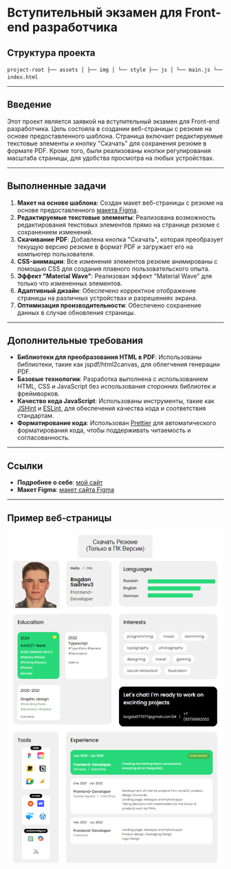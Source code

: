 # Вступительный экзамен для Front-end разработчика

## Структура проекта

`project-root
├── assets
│ ├── img
│ └── style
├── js
│ └── main.js
└── index.html`

---

## Введение

Этот проект является заявкой на вступительный экзамен для Front-end разработчика. Цель состояла в создании веб-страницы с резюме на основе предоставленного шаблона. Страница включает редактируемые текстовые элементы и кнопку "Скачать" для сохранения резюме в формате PDF. Кроме того, были реализованы кнопки регулирования масштаба страницы, для удобства просмотра на любых устройствах.

---

## Выполненные задачи

1. **Макет на основе шаблона**: Создан макет веб-страницы с резюме на основе предоставленного [макета Figma](https://www.figma.com/design/9dYuOP8UuD8hmcutZm26Ms/Example-land?node-id=0-1&t=UnhjBxtVduuxmxUK-0).
2. **Редактируемые текстовые элементы**: Реализована возможность редактирования текстовых элементов прямо на странице резюме с сохранением изменений.
3. **Скачивание PDF**: Добавлена кнопка "Скачать", которая преобразует текущую версию резюме в формат PDF и загружает его на компьютер пользователя.
4. **CSS-анимации**: Все изменения элементов резюме анимированы с помощью CSS для создания плавного пользовательского опыта.
5. **Эффект "Material Wave"**: Реализован эффект "Material Wave" для только что измененных элементов.
6. **Адаптивный дизайн**: Обеспечено корректное отображение страницы на различных устройствах и разрешениях экрана.
7. **Оптимизация производительности**: Обеспечено сохранение данных в случае обновления страницы.

---

## Дополнительные требования

- **Библиотеки для преобразования HTML в PDF**: Использованы библиотеки, такие как jspdf/html2canvas, для облегчения генерации PDF.
- **Базовые технологии**: Разработка выполнена с использованием HTML, CSS и JavaScript без использования сторонних библиотек и фреймворков.
- **Качество кода JavaScript**: Использованы инструменты, такие как [JSHint](https://jshint.com) и [ESLint](https://eslint.org), для обеспечения качества кода и соответствия стандартам.
- **Форматирование кода**: Использован [Prettier](https://prettier.io) для автоматического форматирования кода, чтобы поддерживать читаемость и согласованность.

---

## Ссылки

- **Подробнее о себе**: [мой сайт](https://b0gda.github.io/)
- **Макет Figma**: [макет сайта Figma](https://www.figma.com/design/9dYuOP8UuD8hmcutZm26Ms/Example-land?node-id=0-1&t=UnhjBxtVduuxmxUK-0)

---

## Пример веб-страницы

![Скриншот веб-страницы](./assets/img/Test_Screen.png)
